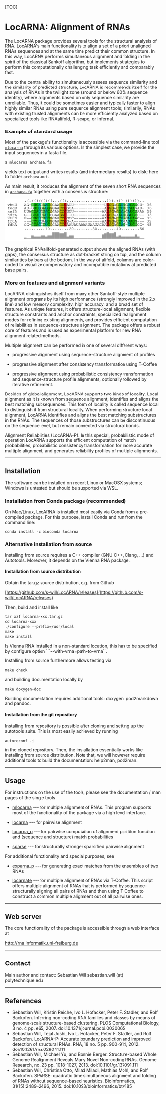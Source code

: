 [TOC]

LocARNA: Alignment of RNAs
==========================

The LocARNA package provides several tools for the structural analysis of
RNA. LocARNA's main functionality is to align a set of a priori unaligned
RNAs sequences and at the same time predict their common structure. In
this way, LocARNA performs simultaneous alignment and folding in the spirit
of the classical Sankoff algorithm, but implements strategies to perform
this computationally challenging task efficiently and comparably fast.

Due to the central ability to simultaneously assess sequence similarity and
the similarity of predicted structure, LocARNA is recommends itself for the
analysis of RNAs in the twilight zone (around or below 60% sequence
identity), where alignments based on only sequence similarity are
unreliable. Thus, it could be sometimes easier and typically faster to align highly
similar RNAs using pure sequence alignment tools; similarily, RNAs with existing trusted
alignments can be more efficiently analyzed based on specialized tools like
RNAalifold, R-scape, or Infernal.


### Example of standard usage

Most of the package's functionality is accessible via the command-line tool [`mlocarna`](https://s-will.github.io/LocARNA/md_src_Utils_mlocarna.html)
through its various options. In the simplest case, we provide the input
sequences in a fasta file.

```
$ mlocarna archaea.fa
```

yields text output and writes results (and intermediary results) to disk; here to folder ```archaea.out```.

As main result, it produces the alignment of the seven short RNA sequences in [`archaea.fa`](https://raw.githubusercontent.com/s-will/LocARNA/master/Data/Examples/archaea.fa) together with a consensus structure:

![](https://raw.githubusercontent.com/s-will/LocARNA/master/Data/Examples/archaea-aln.png)

The graphical RNAalifold-generated output shows the aligned RNAs (with
gaps), the consensus structure as dot-bracket string on top, and the column
similarities by bars at the bottom. In the way of alifold, columns are
color-coded to visualize compensatory and incompatible mutations at
predicted base pairs.


### More on features and alignment variants

LocARNA distinguishes itself from many other Sankoff-style multiple
alignment programs by its high performance (strongly improved in the 2.x
line) and low memory complexity, high accuracy, and a broad set of features.
As unique features, it offers structure-local alignment,
flexible structure constraints and anchor constraints, specialized
realignment modes for refining existing alignments, and provides efficient
computation of reliabilities in sequence-structure alignment.
The package offers a robust core of
features and is used as experimental platform for new RNA alignment related methods.


Multiple alignment can be performed in one of several different ways:

* progressive alignment using sequence-structure alignment of profiles

* progressive alignment after consistency transformation using
T-Coffee

* progressive alignment using probabilistic consistency transformation
  and sequence-structure profile alignments, optionally followed by
  iterative refinement.


Besides of global alignment, LocARNA supports two kinds of
locality. Local alignment as it is known from sequence alignment,
identifies and aligns the best matching subsequences. This form of
locality is called sequence local to distinguish it from structural
locality. When performing structure local alignment, LocARNA
identifies and aligns the best matching substructures in the RNAs. The
sequences of those substructures can be discontinuous on the sequence
level, but remain connected via structural bonds.

Alignment Reliabilities (LocARNA-P). In this special, probabilistic
mode of operation LocARNA supports the efficient computation of match
probabilities, probabilistic consistency transformation for more
accurate multiple alignment, and generates reliability profiles of
multiple alignments.


------------
Installation
------------

The software can be installed on recent Linux or MacOSX systems; Windows
is untested but should be supported via WSL.

### Installation from Conda package (recommended)

On Mac/Linux, LocARNA is installed most easily via Conda from a pre-compiled
package. For this purpose, install Conda and run from the command line:

```
conda install -c bioconda locarna
```



### Alternative installation from source

Installing from source requires a C++ compiler (GNU C++,
Clang, ...) and Autotools. Moreover, it depends on the Vienna RNA package.

#### Installation from source distribution

Obtain the tar.gz source distribution, e.g. from Github

[https://github.com/s-will/LocARNA/releases](https://github.com/s-will/LocARNA/releases)

Then, build and install like

```
tar xzf locarna-xxx.tar.gz
cd locarna-xxx
./configure --prefix=/usr/local
make
make install
```

Is Vienna RNA installed in a non-standard location, this has to be
specified by configure option ```--with-vrna=path-to-vrna``.

Installing from source furthermore allows testing via

```
make check
```

and building documentation locally by

```
make doxygen-doc
```

Building documentation requires additional tools: doxygen, pod2markdown and pandoc.



#### Installation from the git repository

Installing from repository is possible after cloning and setting up the
autotools suite. This is most easily achieved by running

```
autoreconf -i
```

in the cloned repository. Then, the installation essentially works like
installing from source distribution. Note that, we will however require
additional tools to build the documentation: help2man, pod2man.



-----
Usage
-----

For instructions on the use of the tools, please see the documentation / man pages of
the single tools

* [mlocarna](https://s-will.github.io/LocARNA/md_src_Utils_mlocarna.html) --- for multiple alignment of
  RNAs.  This program supports most of the functionality of the package via
  a high level interface.

* [locarna](https://s-will.github.io/LocARNA/md__build_Doc_man_locarna.html) --- for pairwise alignment

* [locarna_p](https://s-will.github.io/LocARNA/md__build_Doc_man_locarna_p.html) --- for pairwise computation of alignment partition function
  and (sequence and structure) match probabilities

* [sparse](https://s-will.github.io/LocARNA/md__build_Doc_man_sparse.html) --- for structurally stronger sparsified pairwise alignment


For additional functionality and special purposes, see

* [exparna_p](https://s-will.github.io/LocARNA/md__build_Doc_man_exparna_p.html) --- for generating exact matches from the ensembles of two RNAs

* [locarnate](https://s-will.github.io/LocARNA/md_src_Utils_locarnate.html) --- for multiple alignment of
  RNAs via T-Coffee. This script offers multiple alignment of RNAs that is
  performed by sequence-structurally aligning all pairs of RNAs and then
  using T-Coffee to construct a common multiple alignment out of all
  pairwise ones.



----------
Web server
----------


The core functionality of the package is accessible through a web
interface at

   http://rna.informatik.uni-freiburg.de


-------
Contact
-------

Main author and contact: Sebastian Will sebastian.will (at) polytechnique.edu


------------
References
------------

* Sebastian Will, Kristin Reiche, Ivo L. Hofacker, Peter F. Stadler, and Rolf Backofen. Inferring non-coding RNA families and classes by means of genome-scale structure-based clustering. PLOS Computational Biology, 3 no. 4 pp. e65, 2007. doi:10.1371/journal.pcbi.0030065
* Sebastian Will, Tejal Joshi, Ivo L. Hofacker, Peter F. Stadler, and Rolf Backofen. LocARNA-P: Accurate boundary prediction and improved detection of structural RNAs. RNA, 18 no. 5 pp. 900-914, 2012. doi:10.1261/rna.029041.111
* Sebastian Will, Michael Yu, and Bonnie Berger. Structure-based Whole Genome Realignment Reveals Many Novel Non-coding RNAs. Genome Research, no. 23 pp. 1018-1027, 2013. doi:10.1101/gr.137091.111
* Sebastian Will, Christina Otto, Milad Miladi, Mathias Mohl, and Rolf Backofen. SPARSE: quadratic time simultaneous alignment and folding of RNAs without sequence-based heuristics. Bioinformatics, 31(15):2489–2496, 2015. doi:10.1093/bioinformatics/btv185
